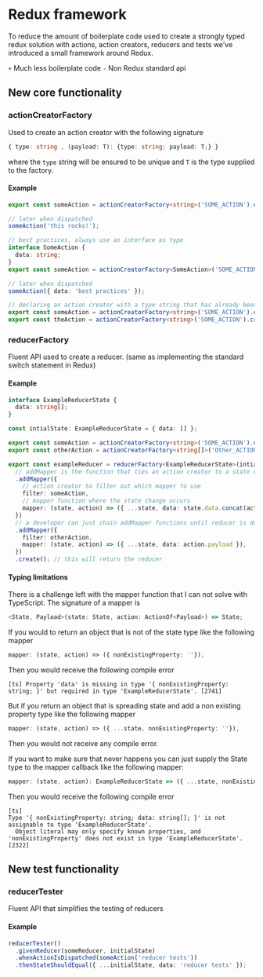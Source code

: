 # Redux framework

To reduce the amount of boilerplate code used to create a strongly typed redux solution with actions, action creators, reducers and tests we've introduced a small framework around Redux.

`+` Much less boilerplate code
`-` Non Redux standard api

## New core functionality

### actionCreatorFactory

Used to create an action creator with the following signature

```typescript
{ type: string , (payload: T): {type: string; payload: T;} }
```

where the `type` string will be ensured to be unique and `T` is the type supplied to the factory.

#### Example

```typescript
export const someAction = actionCreatorFactory<string>('SOME_ACTION').create();

// later when dispatched
someAction('this rocks!');
```

```typescript
// best practices, always use an interface as type
interface SomeAction {
  data: string;
}
export const someAction = actionCreatorFactory<SomeAction>('SOME_ACTION').create();

// later when dispatched
someAction({ data: 'best practices' });
```

```typescript
// declaring an action creator with a type string that has already been defined will throw
export const someAction = actionCreatorFactory<string>('SOME_ACTION').create();
export const theAction = actionCreatorFactory<string>('SOME_ACTION').create(); // will throw
```

### reducerFactory

Fluent API used to create a reducer. (same as implementing the standard switch statement in Redux)

#### Example

```typescript
interface ExampleReducerState {
  data: string[];
}

const intialState: ExampleReducerState = { data: [] };

export const someAction = actionCreatorFactory<string>('SOME_ACTION').create();
export const otherAction = actionCreatorFactory<string[]>('Other_ACTION').create();

export const exampleReducer = reducerFactory<ExampleReducerState>(intialState)
  // addMapper is the function that ties an action creator to a state change
  .addMapper({
    // action creator to filter out which mapper to use
    filter: someAction,
    // mapper function where the state change occurs
    mapper: (state, action) => ({ ...state, data: state.data.concat(action.payload) }),
  })
  // a developer can just chain addMapper functions until reducer is done
  .addMapper({
    filter: otherAction,
    mapper: (state, action) => ({ ...state, data: action.payload }),
  })
  .create(); // this will return the reducer
```

#### Typing limitations

There is a challenge left with the mapper function that I can not solve with TypeScript. The signature of a mapper is

```typescript
<State, Payload>(state: State, action: ActionOf<Payload>) => State;
```

If you would to return an object that is not of the state type like the following mapper

```typescript
mapper: (state, action) => ({ nonExistingProperty: ''}),
```

Then you would receive the following compile error

```shell
[ts] Property 'data' is missing in type '{ nonExistingProperty: string; }' but required in type 'ExampleReducerState'. [2741]
```

But if you return an object that is spreading state and add a non existing property type like the following mapper

```typescript
mapper: (state, action) => ({ ...state, nonExistingProperty: ''}),
```

Then you would not receive any compile error.

If you want to make sure that never happens you can just supply the State type to the mapper callback like the following mapper:

```typescript
mapper: (state, action): ExampleReducerState => ({ ...state, nonExistingProperty: 'kalle' }),
```

Then you would receive the following compile error

```shell
[ts]
Type '{ nonExistingProperty: string; data: string[]; }' is not assignable to type 'ExampleReducerState'.
  Object literal may only specify known properties, and 'nonExistingProperty' does not exist in type 'ExampleReducerState'. [2322]
```

## New test functionality

### reducerTester

Fluent API that simplifies the testing of reducers

#### Example

```typescript
reducerTester()
  .givenReducer(someReducer, initialState)
  .whenActionIsDispatched(someAction('reducer tests'))
  .thenStateShouldEqual({ ...initialState, data: 'reducer tests' });
```
